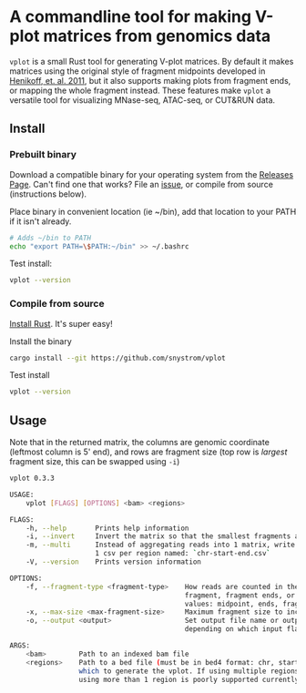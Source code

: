 # A commandline tool for making V-plot matrices from genomics data

`vplot` is a small Rust tool for generating V-plot matrices. By default it makes
matrices using the original style of fragment midpoints developed in [Henikoff,
et. al. 2011](https://www.pnas.org/content/108/45/18318), but it also supports
making plots from fragment ends, or mapping the whole fragment instead. These
features make `vplot` a versatile tool for visualizing MNase-seq, ATAC-seq, or
CUT&RUN data.

## Install

### Prebuilt binary

Download a compatible binary for your operating system from the [Releases
Page](https://github.com/snystrom/vplot/releases). Can't find one that works?
File an [issue](https://github.com/snystrom/vplot/issues), or compile from
source (instructions below).

Place binary in convenient location (ie ~/bin), add that location to your PATH
if it isn't already.

``` sh
# Adds ~/bin to PATH
echo "export PATH=\$PATH:~/bin" >> ~/.bashrc
```

Test install:

``` sh
vplot --version
```

### Compile from source

[Install Rust](https://www.rust-lang.org/tools/install). It's super easy!

Install the binary
``` sh
cargo install --git https://github.com/snystrom/vplot
```

Test install
``` sh
vplot --version
```

## Usage

Note that in the returned matrix, the columns are genomic coordinate (leftmost
column is 5' end), and rows are fragment size (top row is *largest* fragment
size, this can be swapped using `-i`)

``` sh
vplot 0.3.3

USAGE:
    vplot [FLAGS] [OPTIONS] <bam> <regions>

FLAGS:
    -h, --help       Prints help information
    -i, --invert     Invert the matrix so that the smallest fragments appear at the top
    -m, --multi      Instead of aggregating reads into 1 matrix, write 1 matrix for each region. Matrices are written as
                     1 csv per region named: `chr-start-end.csv`
    -V, --version    Prints version information

OPTIONS:
    -f, --fragment-type <fragment-type>    How reads are counted in the matrix. Using either the midpoint of the
                                           fragment, fragment ends, or the whole fragment [default: midpoint]  [possible
                                           values: midpoint, ends, fragment]
    -x, --max-size <max-fragment-size>     Maximum fragment size to include in the V-plot matrix [default: 700]
    -o, --output <output>                  Set output file name or output directory. This option behaves differently
                                           depending on which input flags are set. See --help for details [default: -]

ARGS:
    <bam>        Path to an indexed bam file
    <regions>    Path to a bed file (must be in bed4 format: chr, start, end, strand) Of a region (or regions) in
                 which to generate the vplot. If using multiple regions, all entries must be the same width. (NOTE:
                 using more than 1 region is poorly supported currently, but technically works)
```
